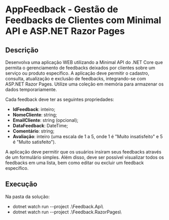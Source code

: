 # AppFeedback - Gestão de Feedbacks de Clientes com Minimal API e ASP.NET Razor Pages

## Descrição
Desenvolva uma aplicação WEB utilizando a Minimal API do .NET Core que permita o gerenciamento de feedbacks deixados por clientes sobre um serviço ou produto específico. A aplicação deve permitir o cadastro, consulta, atualização e exclusão de feedbacks, integrando-se com ASP.NET Razor Pages. Utilize uma coleção em memória para armazenar os dados temporariamente.

Cada feedback deve ter as seguintes propriedades:
- **IdFeedback**: inteiro;
- **NomeCliente**: string;
- **EmailCliente**: string (opcional);
- **DataFeedback**: DateTime;
- **Comentário**: string;
- **Avaliação**: inteiro (uma escala de 1 a 5, onde 1 é "Muito insatisfeito" e 5 é "Muito satisfeito").

A aplicação deve permitir que os usuários insiram seus feedbacks através de um formulário simples. Além disso, deve ser possível visualizar todos os feedbacks em uma lista, bem como editar ou excluir um feedback específico.

## Execução

Na pasta da solução:

  - dotnet watch run --project .\Feedback.Api\
  - dotnet watch run --project .\Feedback.RazorPages\